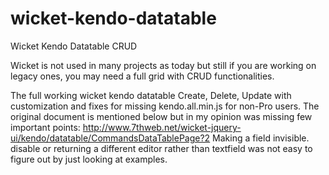 # wicket-kendo-datatable
Wicket Kendo Datatable CRUD

Wicket is not used in many projects as today but still if you are working on legacy ones, you may need a full grid with CRUD functionalities.

The full working wicket kendo datatable Create, Delete, Update with customization and fixes for missing kendo.all.min.js for non-Pro users.
The original document is mentioned below but in my opinion was missing few important points:
http://www.7thweb.net/wicket-jquery-ui/kendo/datatable/CommandsDataTablePage?2
Making a field invisible. disable or returning a different editor rather than textfield was not easy to figure out by just looking at examples.
